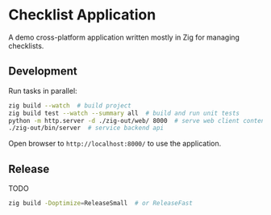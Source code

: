 # Checklist Application

A demo cross-platform application written mostly in Zig for managing checklists.

## Development

Run tasks in parallel:

```bash
zig build --watch  # build project
zig build test --watch --summary all  # build and run unit tests
python -m http.server -d ./zig-out/web/ 8000  # serve web client content
./zig-out/bin/server  # service backend api
```

Open browser to `http://localhost:8000/` to use the application.

## Release

TODO

```bash
zig build -Doptimize=ReleaseSmall  # or ReleaseFast
```
